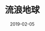 ---
layout: page
title: 流浪地球
description: >
  大概是很反感某些价值观吧。
category: 电影
img: assets/img/movie/before2020/liu_lang_di_qiu.webp
star: 2
date: 2019-02-05
---